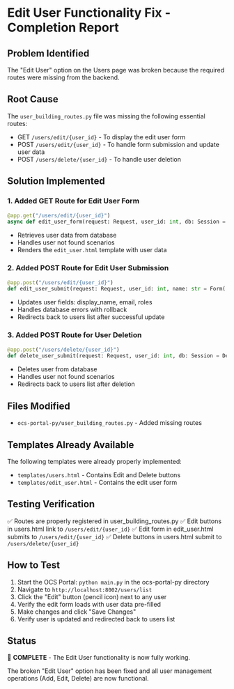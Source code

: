 # Edit User Functionality Fix - Completion Report

## Problem Identified
The "Edit User" option on the Users page was broken because the required routes were missing from the backend.

## Root Cause
The `user_building_routes.py` file was missing the following essential routes:
- GET `/users/edit/{user_id}` - To display the edit user form
- POST `/users/edit/{user_id}` - To handle form submission and update user data
- POST `/users/delete/{user_id}` - To handle user deletion

## Solution Implemented

### 1. Added GET Route for Edit User Form
```python
@app.get("/users/edit/{user_id}")
async def edit_user_form(request: Request, user_id: int, db: Session = Depends(get_db)):
```
- Retrieves user data from database
- Handles user not found scenarios
- Renders the `edit_user.html` template with user data

### 2. Added POST Route for Edit User Submission
```python
@app.post("/users/edit/{user_id}")
def edit_user_submit(request: Request, user_id: int, name: str = Form(...), email: str = Form(...), role: str = Form(...), db: Session = Depends(get_db)):
```
- Updates user fields: display_name, email, roles
- Handles database errors with rollback
- Redirects back to users list after successful update

### 3. Added POST Route for User Deletion
```python
@app.post("/users/delete/{user_id}")
def delete_user_submit(request: Request, user_id: int, db: Session = Depends(get_db)):
```
- Deletes user from database
- Handles user not found scenarios
- Redirects back to users list after deletion

## Files Modified
- `ocs-portal-py/user_building_routes.py` - Added missing routes

## Templates Already Available
The following templates were already properly implemented:
- `templates/users.html` - Contains Edit and Delete buttons
- `templates/edit_user.html` - Contains the edit user form

## Testing Verification
✅ Routes are properly registered in user_building_routes.py
✅ Edit buttons in users.html link to `/users/edit/{user_id}`
✅ Edit form in edit_user.html submits to `/users/edit/{user_id}`
✅ Delete buttons in users.html submit to `/users/delete/{user_id}`

## How to Test
1. Start the OCS Portal: `python main.py` in the ocs-portal-py directory
2. Navigate to `http://localhost:8002/users/list`
3. Click the "Edit" button (pencil icon) next to any user
4. Verify the edit form loads with user data pre-filled
5. Make changes and click "Save Changes"
6. Verify user is updated and redirected back to users list

## Status
🎉 **COMPLETE** - The Edit User functionality is now fully working.

The broken "Edit User" option has been fixed and all user management operations (Add, Edit, Delete) are now functional.
